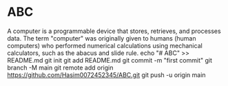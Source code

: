 # ABC
A computer is a programmable device that stores, retrieves, and processes data. The term "computer" was originally given to humans (human computers) who performed numerical calculations using mechanical calculators, such as the abacus and slide rule. 
echo "# ABC" >> README.md
git init
git add README.md
git commit -m "first commit"
git branch -M main
git remote add origin https://github.com/Hasim0072452345/ABC.git
git push -u origin main
